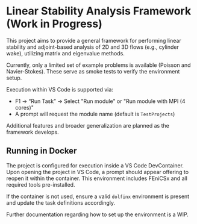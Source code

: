 # Linear Stability Analysis Framework (Work in Progress)

This project aims to provide a general framework for performing linear stability and adjoint-based analysis of 2D and 3D flows (e.g., cylinder wake), utilizing matrix and eigenvalue methods.

Currently, only a limited set of example problems is available (Poisson and Navier-Stokes).
These serve as smoke tests to verify the environment setup.

Execution within VS Code is supported via:

- F1 → “Run Task” → Select "Run module" or "Run module with MPI (4 cores)"
- A prompt will request the module name (default is `TestProjects`)

Additional features and broader generalization are planned as the framework develops.

## Running in Docker

The project is configured for execution inside a VS Code DevContainer.
Upon opening the project in VS Code, a prompt should appear offering to reopen it within the container.
This environment includes FEniCSx and all required tools pre-installed.

If the container is not used, ensure a valid `dolfinx` environment is present and update the task definitions accordingly.

Further documentation regarding how to set up the environment is a WIP.